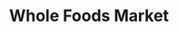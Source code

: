 ---
title: "Whole Foods Market"
url: /phoenix/whole-foods-market-east-mayo-boulevard/
shop: Supermarkt
---